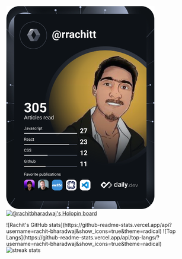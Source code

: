 <!-- ### Hi there 👋 -->

<!--
**rachit-bharadwaj/rachit-bharadwaj** is a ✨ _special_ ✨ repository because its `README.md` (this file) appears on your GitHub profile.

Here are some ideas to get you started:

- 🔭 I’m currently working on ...
- 🌱 I’m currently learning ...
- 👯 I’m looking to collaborate on ...
- 🤔 I’m looking for help with ...
- 💬 Ask me about ...
- 📫 How to reach me: ...
- 😄 Pronouns: ...
- ⚡ Fun fact: ...
-->

<!-- <a href="https://app.daily.dev/rrachitt"><img src="https://api.daily.dev/devcards/80ff0c05aca44eb4992f08598a285d97.png?r=0xm" width="400" alt="Rachit Bharadwaj's Dev Card"/></a> -->

<a href="https://app.daily.dev/rrachitt"><img src="https://github.com/rachit-bharadwaj/rachit-bharadwaj/blob/main/devcard.svg" width="400" alt="Rachit's Dev Card"/></a>
[![@rachitbharadwaj's Holopin board](https://holopin.me/rachitbharadwaj)](https://holopin.io/@rachitbharadwaj)

<div style="display:flex-wrap; justify-content:center; align-items:center;">
  ![Rachit's GitHub stats](https://github-readme-stats.vercel.app/api?username=rachit-bharadwaj&show_icons=true&theme=radical)
![Top Langs](https://github-readme-stats.vercel.app/api/top-langs/?username=rachit-bharadwaj&show_icons=true&theme=radical)
<img src="https://github-readme-streak-stats.herokuapp.com/?user=rachit-bharadwaj&show_icons=true&theme=radical" alt="streak stats" />
</div>
